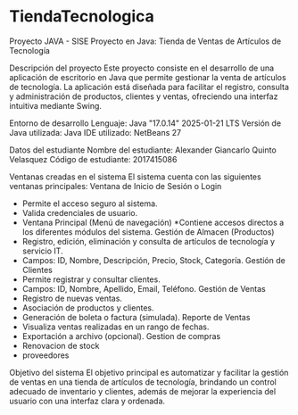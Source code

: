 # TiendaTecnologica
Proyecto JAVA - SISE
Proyecto en Java: Tienda de Ventas de Artículos de Tecnología

Descripción del proyecto
Este proyecto consiste en el desarrollo de una aplicación de escritorio en Java que permite gestionar la venta de artículos de tecnología. La aplicación está diseñada para facilitar el registro, consulta y administración de productos, clientes y ventas, ofreciendo una interfaz intuitiva mediante Swing.

Entorno de desarrollo
Lenguaje: Java "17.0.14" 2025-01-21 LTS
Versión de Java utilizada: Java 
IDE utilizado: NetBeans 27

Datos del estudiante
Nombre del estudiante: Alexander Giancarlo Quinto Velasquez
Código de estudiante: 2017415086

Ventanas creadas en el sistema
El sistema cuenta con las siguientes ventanas principales:
Ventana de Inicio de Sesión o Login
* Permite el acceso seguro al sistema.
* Valida credenciales de usuario.
* Ventana Principal (Menú de navegación)
*Contiene accesos directos a los diferentes módulos del sistema.
Gestión de Almacen (Productos)
* Registro, edición, eliminación y consulta de artículos de tecnología y servicio IT.
* Campos: ID, Nombre, Descripción, Precio, Stock, Categoría.
Gestión de Clientes
* Permite registrar y consultar clientes.
* Campos: ID, Nombre, Apellido, Email, Teléfono.
Gestión de Ventas
* Registro de nuevas ventas.
* Asociación de productos y clientes.
* Generación de boleta o factura (simulada).
Reporte de Ventas
* Visualiza ventas realizadas en un rango de fechas.
* Exportación a archivo (opcional).
Gestion de compras
* Renovacion de stock
* proveedores

Objetivo del sistema
El objetivo principal es automatizar y facilitar la gestión de ventas en una tienda de artículos de tecnología, brindando un control adecuado de inventario y clientes, además de mejorar la experiencia del usuario con una interfaz clara y ordenada.

